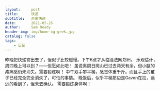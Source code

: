 ```yaml
---
layout:     post
title:      快递
subtitle:   京东快递
date:       2021-05-26
author:     Sam Ready
header-img: img/home-bg-geek.jpg
catalog: false
tags:
    - 日记
---
```


昨晚把快递寄出去了，但似乎比较缓慢。下午6点才从临潼法网郑州。
乐观估计，周四晚上可以到？——但愿如此吧！
虽说离周日爬山已过去两天有余，但小腿的疼痛感仍未消失。需要锻炼啊！
中午双手攀平梯，感觉体重千斤。而且手上的茧子已经完全完全消失了，可怕的事情。
晚饭后，似乎平梯那边是Gaven在拉，远远的看到了，但未去确认。
需要锻炼身体啊！

